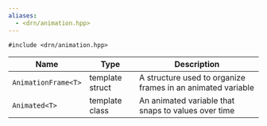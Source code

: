 ```yaml
---
aliases:
  - <drn/animation.hpp>
---
```

`#include <drn/animation.hpp>`

Name | Type | Description
--|--|--
`AnimationFrame<T>` | template struct | A structure used to organize frames in an animated variable
`Animated<T>` | template class | An animated variable that snaps to values over time